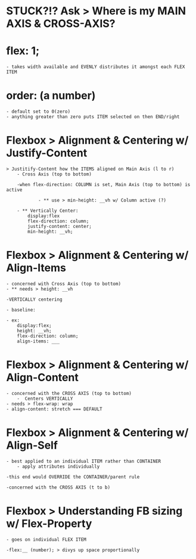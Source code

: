 # STUCK?!? Ask > Where is my MAIN AXIS & CROSS-AXIS?

# flex: 1; 
    - takes width available and EVENLY distributes it amongst each FLEX ITEM

# order: (a number)
    - default set to 0(zero)
    - anything greater than zero puts ITEM selected on then END/right

# Flexbox > Alignment & Centering w/ Justify-Content

    > Justitify-Content how the ITEMS aligned on Main Axis (l to r)
        - Cross Axis (top to bottom)

        -when flex-direction: COLUMN is set, Main Axis (top to bottom) is active

                - ** use > min-height: __vh w/ Column active (?)
        
        - ** Vertically Center:
            display:flex
            flex-direction: column;
            justify-content: center;
            min-height: __vh;

# Flexbox > Alignment & Centering w/ Align-Items
    - concerned with Cross Axis (top to bottom)
    - ** needs > height: __vh

    -VERTICALLY centering

    - baseline: 

    - ex: 
        display:flex;
        height: __vh;
        flex-direction: column;
        align-items: ___

# Flexbox > Alignment & Centering w/ Align-Content
    - concerned with the CROSS AXIS (top to bottom)
        -  Centers VERTICALLY
    - needs > flex-wrap: wrap
    - align-content: stretch === DEFAULT

# Flexbox > Alignment & Centering w/ Align-Self
    - best applied to an individual ITEM rather than CONTAINER
        - apply attributes individually
    
    -this end would OVERRIDE the CONTAINER/parent rule

    -concerned with the CROSS AXIS (t to b)

# Flexbox > Understanding FB sizing w/ Flex-Property
    - goes on individual FLEX ITEM

    -flex:__ (number); > divys up space proportionally 




